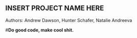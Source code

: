 INSERT PROJECT NAME HERE
--------------------------
Authors: Andrew Dawson, Hunter Schafer, Natalie Andreeva

#**Do good code, make cool shit.**
